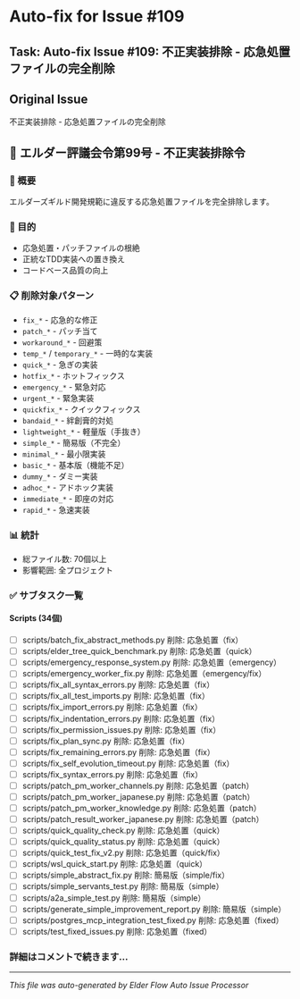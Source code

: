 # Auto-fix for Issue #109

## Task: Auto-fix Issue #109: 不正実装排除 - 応急処置ファイルの完全削除

## Original Issue
不正実装排除 - 応急処置ファイルの完全削除

## 🚨 エルダー評議会令第99号 - 不正実装排除令

### 📜 概要
エルダーズギルド開発規範に違反する応急処置ファイルを完全排除します。

### 🎯 目的
- 応急処置・パッチファイルの根絶
- 正統なTDD実装への置き換え
- コードベース品質の向上

### 📋 削除対象パターン
- `fix_*` - 応急的な修正
- `patch_*` - パッチ当て
- `workaround_*` - 回避策
- `temp_*` / `temporary_*` - 一時的な実装
- `quick_*` - 急ぎの実装
- `hotfix_*` - ホットフィックス
- `emergency_*` - 緊急対応
- `urgent_*` - 緊急実装
- `quickfix_*` - クイックフィックス
- `bandaid_*` - 絆創膏的対処
- `lightweight_*` - 軽量版（手抜き）
- `simple_*` - 簡易版（不完全）
- `minimal_*` - 最小限実装
- `basic_*` - 基本版（機能不足）
- `dummy_*` - ダミー実装
- `adhoc_*` - アドホック実装
- `immediate_*` - 即座の対応
- `rapid_*` - 急速実装

### 📊 統計
- 総ファイル数: 70個以上
- 影響範囲: 全プロジェクト

### ✅ サブタスク一覧

#### Scripts (34個)
- [ ] scripts/batch_fix_abstract_methods.py 削除: 応急処置（fix）
- [ ] scripts/elder_tree_quick_benchmark.py 削除: 応急処置（quick）
- [ ] scripts/emergency_response_system.py 削除: 応急処置（emergency）
- [ ] scripts/emergency_worker_fix.py 削除: 応急処置（emergency/fix）
- [ ] scripts/fix_all_syntax_errors.py 削除: 応急処置（fix）
- [ ] scripts/fix_all_test_imports.py 削除: 応急処置（fix）
- [ ] scripts/fix_import_errors.py 削除: 応急処置（fix）
- [ ] scripts/fix_indentation_errors.py 削除: 応急処置（fix）
- [ ] scripts/fix_permission_issues.py 削除: 応急処置（fix）
- [ ] scripts/fix_plan_sync.py 削除: 応急処置（fix）
- [ ] scripts/fix_remaining_errors.py 削除: 応急処置（fix）
- [ ] scripts/fix_self_evolution_timeout.py 削除: 応急処置（fix）
- [ ] scripts/fix_syntax_errors.py 削除: 応急処置（fix）
- [ ] scripts/patch_pm_worker_channels.py 削除: 応急処置（patch）
- [ ] scripts/patch_pm_worker_japanese.py 削除: 応急処置（patch）
- [ ] scripts/patch_pm_worker_knowledge.py 削除: 応急処置（patch）
- [ ] scripts/patch_result_worker_japanese.py 削除: 応急処置（patch）
- [ ] scripts/quick_quality_check.py 削除: 応急処置（quick）
- [ ] scripts/quick_quality_status.py 削除: 応急処置（quick）
- [ ] scripts/quick_test_fix_v2.py 削除: 応急処置（quick/fix）
- [ ] scripts/wsl_quick_start.py 削除: 応急処置（quick）
- [ ] scripts/simple_abstract_fix.py 削除: 簡易版（simple/fix）
- [ ] scripts/simple_servants_test.py 削除: 簡易版（simple）
- [ ] scripts/a2a_simple_test.py 削除: 簡易版（simple）
- [ ] scripts/generate_simple_improvement_report.py 削除: 簡易版（simple）
- [ ] scripts/postgres_mcp_integration_test_fixed.py 削除: 応急処置（fixed）
- [ ] scripts/test_fixed_issues.py 削除: 応急処置（fixed）

### 詳細はコメントで続きます...


---
*This file was auto-generated by Elder Flow Auto Issue Processor*
